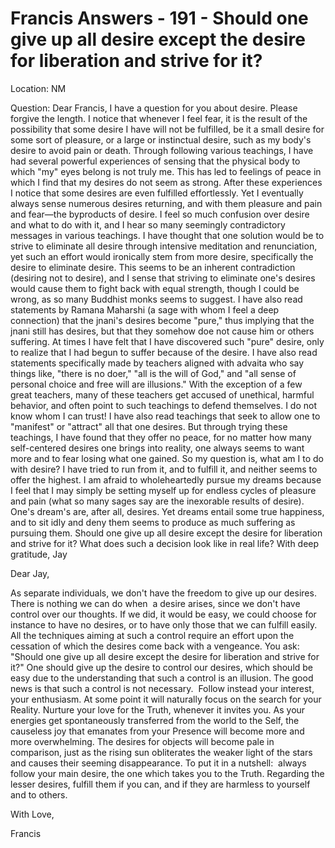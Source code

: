 # Francis Answers - 191 -  Should one give up all desire except the desire for liberation and strive for it? 

Location: NM&nbsp;

Question: Dear Francis, I have a question for you about desire. Please forgive the length. I notice that whenever I feel fear, it is the result of the possibility that some desire I have will not be fulfilled, be it a small desire for some sort of pleasure, or a large or instinctual desire, such as my body's desire to avoid pain or death. Through following various teachings, I have had several powerful experiences of sensing that the physical body to which &quot;my&quot; eyes belong is not truly me. This has led to feelings of peace in which I find that my desires do not seem as strong. After these experiences I notice that some desires are even fulfilled effortlessly. Yet I eventually always sense numerous desires returning, and with them pleasure and pain and fear&mdash;the byproducts of desire. I feel so much confusion over desire and what to do with it, and I hear so many seemingly contradictory messages in various teachings. I have thought that one solution would be to strive to eliminate all desire through intensive meditation and renunciation, yet such an effort would ironically stem from more desire, specifically the desire to eliminate desire. This seems to be an inherent contradiction (desiring not to desire), and I sense that striving to eliminate one's desires would cause them to fight back with equal strength, though I could be wrong, as so many Buddhist monks seems to suggest. I have also read statements by Ramana Maharshi (a sage with whom I feel a deep connection) that the jnani's desires become &quot;pure,&quot; thus implying that the jnani still has desires, but that they somehow doe not cause him or others suffering. At times I have felt that I have discovered such &quot;pure&quot; desire, only to realize that I had begun to suffer because of the desire. I have also read statements specifically made by teachers aligned with advaita who say things like, &quot;there is no doer,&quot; &quot;all is the will of God,&quot; and &quot;all sense of personal choice and free will are illusions.&quot; With the exception of a few great teachers, many of these teachers get accused of unethical, harmful behavior, and often point to such teachings to defend themselves. I do not know whom I can trust! I have also read teachings that seek to allow one to &quot;manifest&quot; or &quot;attract&quot; all that one desires. But through trying these teachings, I have found that they offer no peace, for no matter how many self-centered desires one brings into reality, one always seems to want more and to fear losing what one gained. So my question is, what am I to do with desire? I have tried to run from it, and to fulfill it, and neither seems to offer the highest. I am afraid to wholeheartedly pursue my dreams because I feel that I may simply be setting myself up for endless cycles of pleasure and pain (what so many sages say are the inexorable results of desire). One's dream's are, after all, desires. Yet dreams entail some true happiness, and to sit idly and deny them seems to produce as much suffering as pursuing them. Should one give up all desire except the desire for liberation and strive for it? What does such a decision look like in real life? With deep gratitude, Jay

Dear Jay,

As separate individuals, we don't have the freedom to give up our desires. There is nothing we can do when&nbsp; a desire arises, since we don't have control over our thoughts. If we did, it would be easy, we could choose for instance to have no desires, or to have only those that we can fulfill easily. All the techniques aiming at such a control require an effort upon the cessation of which the desires come back with a vengeance. You ask: &quot;Should one give up all desire except the desire for liberation and strive for it?&quot; One should give up the desire to control our desires, which should be easy due to the understanding that such a control is an illusion. The good news is that such a control is not necessary.&nbsp; Follow instead your interest, your enthusiasm. At some point it will naturally focus on the search for your Reality. Nurture your love for the Truth, whenever it invites you. As your energies get spontaneously transferred from the world to the Self, the causeless joy that emanates from your Presence will become more and more overwhelming. The desires for objects will become pale in comparison, just as the rising sun obliterates the weaker light of the stars and causes their seeming disappearance. To put it in a nutshell:&nbsp; always follow your main desire, the one which takes you to the Truth. Regarding the lesser desires, fulfill them if you can, and if they are harmless to yourself and to others.

With Love,

Francis


